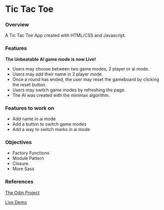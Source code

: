 # Tic Tac Toe

### Overview    
A Tic Tac Toe App created with HTML/CSS and Javascript.

### Features
**The Unbeatable AI game mode is now Live!**

- Users may choose between two game modes, 2 player or ai mode.
- Users may add their name in 2 player mode. 
- Once a round has ended, the user may reset the gameboard by clicking the reset button.
- Users may switch game modes by refreshing the page.
- The AI was created with the minimax algorithm.

### Features to work on 

- Add name in ai mode
- Add a button to switch game modes
- Add a way to switch marks in ai mode

### Objectives

- Factory Functions
- Module Pattern
- Closure
- More Sass

### References

[The Odin Project](https://www.theodinproject.com/courses/javascript/lessons/tic-tac-toe-javascript)

[Live Demo](https://alex-lvl.github.io/Tic-Tac-Toe/)
